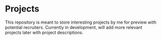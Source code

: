 # Projects
This repository is meant to store interesting projects by me for preview with potential recruiters. Currently in development, will add more relevant projects later with project descriptions. 
